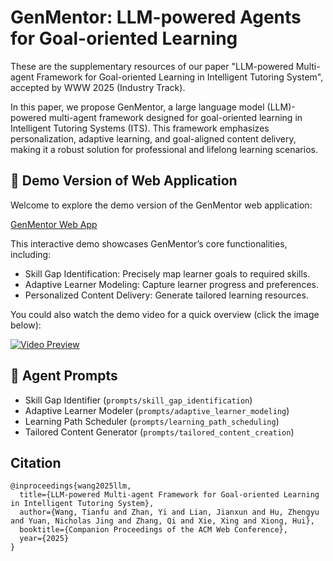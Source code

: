 # GenMentor: LLM-powered Agents for Goal-oriented Learning

These are the supplementary resources of our paper "LLM-powered Multi-agent Framework for Goal-oriented Learning in Intelligent Tutoring System", accepted by WWW 2025 (Industry Track).

In this paper, we propose GenMentor, a large language model (LLM)-powered multi-agent framework designed for goal-oriented learning in Intelligent Tutoring Systems (ITS). This framework emphasizes personalization, adaptive learning, and goal-aligned content delivery, making it a robust solution for professional and lifelong learning scenarios.

## 🚀 Demo Version of Web Application

Welcome to explore the demo version of the GenMentor web application:

[GenMentor Web App](https://gen-mentor.streamlit.app/)

This interactive demo showcases GenMentor’s core functionalities, including:

- Skill Gap Identification: Precisely map learner goals to required skills.
- Adaptive Learner Modeling: Capture learner progress and preferences.
- Personalized Content Delivery: Generate tailored learning resources.

You could also watch the demo video for a quick overview (click the image below):

[![Video Preview](https://img.youtube.com/vi/vTdtGZop-Zc/0.jpg)](https://youtu.be/vTdtGZop-Zc)

## 🤖 Agent Prompts

- Skill Gap Identifier (`prompts/skill_gap_identification`)
- Adaptive Learner Modeler (`prompts/adaptive_learner_modeling`)
- Learning Path Scheduler (`prompts/learning_path_scheduling`)
- Tailored Content Generator (`prompts/tailored_content_creation`)

## Citation

```
@inproceedings{wang2025llm,
  title={LLM-powered Multi-agent Framework for Goal-oriented Learning in Intelligent Tutoring System},
  author={Wang, Tianfu and Zhan, Yi and Lian, Jianxun and Hu, Zhengyu and Yuan, Nicholas Jing and Zhang, Qi and Xie, Xing and Xiong, Hui},
  booktitle={Companion Proceedings of the ACM Web Conference},
  year={2025}
}
```
